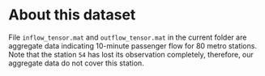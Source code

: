# About this dataset

File `inflow_tensor.mat` and `outflow_tensor.mat` in the current folder are aggregate data indicating 10-minute passenger flow for 80 metro stations. Note that the station `54` has lost its observation completely, therefore, our aggregate data do not cover this station.
